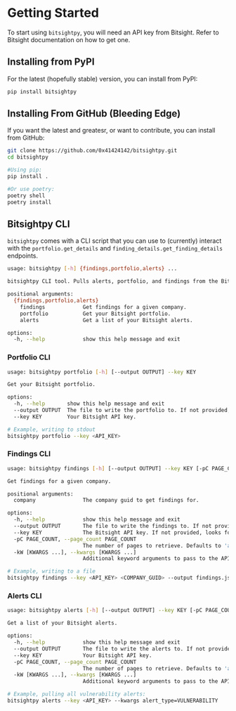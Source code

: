 # Getting Started

To start using ```bitsightpy```, you will need an API key from Bitsight. Refer to Bitsight documentation on how to get one.

## Installing from PyPI

For the latest (hopefully stable) version, you can install from PyPI:

```bash
pip install bitsightpy
```

## Installing From GitHub (Bleeding Edge)

If you want the latest and greatesr, or want to contribute, you can install from GitHub:

```bash
git clone https://github.com/0x41424142/bitsightpy.git
cd bitsightpy

#Using pip:
pip install .

#Or use poetry:
poetry shell
poetry install
```

## Bitsightpy CLI

```bitsightpy``` comes with a CLI script that you can use to (currently) interact with the ```portfolio.get_details``` and ```finding_details.get_finding_details``` endpoints.

```bash
usage: bitsightpy [-h] {findings,portfolio,alerts} ...

bitsightpy CLI tool. Pulls alerts, portfolio, and findings from the Bitsight API.

positional arguments:
  {findings,portfolio,alerts}
    findings            Get findings for a given company.
    portfolio           Get your Bitsight portfolio.
    alerts              Get a list of your Bitsight alerts.

options:
  -h, --help            show this help message and exit
```

### Portfolio CLI

```bash
usage: bitsightpy portfolio [-h] [--output OUTPUT] --key KEY

Get your Bitsight portfolio.

options:
  -h, --help       show this help message and exit
  --output OUTPUT  The file to write the portfolio to. If not provided, prints to stdout.
  --key KEY        Your Bitsight API key.

# Example, writing to stdout
bitsightpy portfolio --key <API_KEY>
```

### Findings CLI

```bash
usage: bitsightpy findings [-h] [--output OUTPUT] --key KEY [-pC PAGE_COUNT] [-kW [KWARGS ...]] company

Get findings for a given company.

positional arguments:
  company               The company guid to get findings for.

options:
  -h, --help            show this help message and exit
  --output OUTPUT       The file to write the findings to. If not provided, prints to stdout.
  --key KEY             The Bitsight API key. If not provided, looks for the BITSIGHT_API_KEY environment variable.
  -pC PAGE_COUNT, --page_count PAGE_COUNT
                        The number of pages to retrieve. Defaults to 'all'.
  -kW [KWARGS ...], --kwargs [KWARGS ...]
                        Additional keyword arguments to pass to the API call, formatted in key=value pairs.

# Example, writing to a file
bitsightpy findings --key <API_KEY> <COMPANY_GUID> --output findings.json -pC 5 --kwargs affects_rating=True risk_category="Compromised Systems"
```

### Alerts CLI

```bash
usage: bitsightpy alerts [-h] [--output OUTPUT] --key KEY [-pC PAGE_COUNT] [-kW [KWARGS ...]]

Get a list of your Bitsight alerts.

options:
  -h, --help            show this help message and exit
  --output OUTPUT       The file to write the alerts to. If not provided, prints to stdout.
  --key KEY             Your Bitsight API key.
  -pC PAGE_COUNT, --page_count PAGE_COUNT
                        The number of pages to retrieve. Defaults to 'all'.
  -kW [KWARGS ...], --kwargs [KWARGS ...]
                        Additional keyword arguments to pass to the API call, formatted in key=value pairs.

# Example, pulling all vulnerability alerts:
bitsightpy alerts --key <API_KEY> --kwargs alert_type=VULNERABILITY
```
